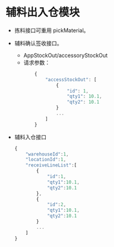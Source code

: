 # 辅料出入仓模块

* 拣料接口可重用 pickMaterial。
* 辅料确认签收接口。
    * AppStockOut/accessoryStockOut
    * 请求参数：
        ``` Javascript
            {
                "accessStockOut": [
                    {
                        "id": 1,
                        "qty1": 10.1,
                        "qty2": 10.1
                    }
                    ...
                ]
            }
        ```

* 辅料入仓接口

    ``` Javascript
    {
        "warehouseId":1,
        "locationId":1,
        "receiveLineList":[
            {
                "id":1,
                "qty1":10.1,
                "qty2":10.1
            },
            {
                "id":2,
                "qty1":10.1,
                "qty2":10.1
            }
            ...
        ]
    }
    ```
